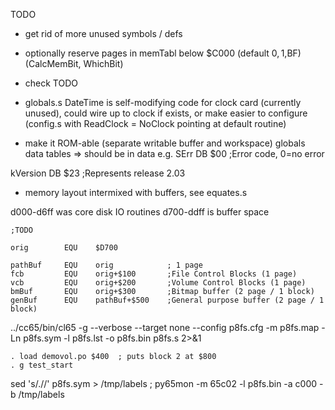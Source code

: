
TODO

- get rid of more unused symbols / defs

- optionally reserve pages in memTabl below $C000 (default $0,1,$BF)
    (CalcMemBit, WhichBit)

- check TODO

- globals.s DateTime is self-modifying code for clock card (currently unused), could wire up to clock if exists, or make easier to configure (config.s with ReadClock = NoClock pointing at default routine)

- make it ROM-able (separate writable buffer and workspace)
    globals data tables => should be in data e.g.
    SErr        DB     $00             ;Error code, 0=no error


kVersion    DB     $23             ;Represents release 2.03


- memory layout intermixed with buffers, see equates.s

d000-d6ff  was core disk IO routines
d700-ddff  is buffer space


    ;TODO

    orig        EQU    $D700

    pathBuf     EQU    orig            ; 1 page
    fcb         EQU    orig+$100       ;File Control Blocks (1 page)
    vcb         EQU    orig+$200       ;Volume Control Blocks (1 page)
    bmBuf       EQU    orig+$300       ;Bitmap buffer (2 page / 1 block)
    genBuf      EQU    pathBuf+$500    ;General purpose buffer (2 page / 1 block)


../cc65/bin/cl65 -g --verbose --target none --config p8fs.cfg -m p8fs.map -Ln p8fs.sym -l p8fs.lst -o p8fs.bin p8fs.s 2>&1

    . load demovol.po $400  ; puts block 2 at $800
    . g test_start

sed 's/\.//' p8fs.sym > /tmp/labels ; py65mon -m 65c02 -l p8fs.bin -a c000 -b /tmp/labels